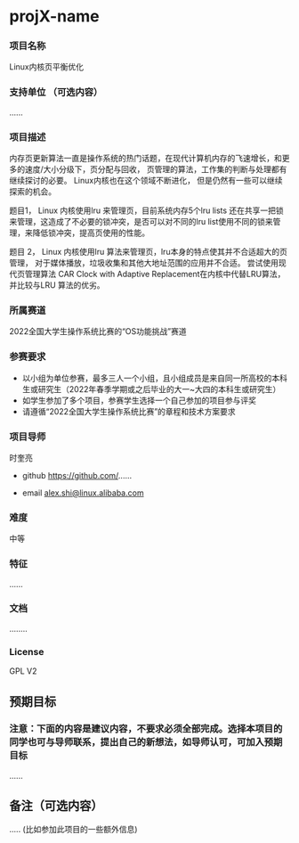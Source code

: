 # projX-name
### 项目名称

Linux内核页平衡优化

### 支持单位  （可选内容）
......

### 项目描述

内存页更新算法一直是操作系统的热门话题，在现代计算机内存的飞速增长，和更多的速度/大小分级下，页分配与回收， 页管理的算法，工作集的判断与处理都有继续探讨的必要。 Linux内核也在这个领域不断进化， 但是仍然有一些可以继续探索的机会。

题目1， 
Linux 内核使用lru 来管理页，目前系统内存5个lru lists 还在共享一把锁来管理，这造成了不必要的锁冲突，是否可以对不同的lru list使用不同的锁来管理，来降低锁冲突，提高页使用的性能。

题目 2，
Linux 内核使用lru 算法来管理页，lru本身的特点使其并不合适超大的页管理， 对于媒体播放，垃圾收集和其他大地址范围的应用并不合适。 尝试使用现代页管理算法 CAR Clock with Adaptive Replacement在内核中代替LRU算法，并比较与LRU 算法的优劣。 

### 所属赛道

2022全国大学生操作系统比赛的“OS功能挑战”赛道



### 参赛要求

- 以小组为单位参赛，最多三人一个小组，且小组成员是来自同一所高校的本科生或研究生（2022年春季学期或之后毕业的大一~大四的本科生或研究生）
- 如学生参加了多个项目，参赛学生选择一个自己参加的项目参与评奖
- 请遵循“2022全国大学生操作系统比赛”的章程和技术方案要求



### 项目导师

时奎亮

* github https://github.com/......

* email alex.shi@linux.alibaba.com



### 难度

中等


### 特征

......



### 文档

........

### License

GPL V2



## 预期目标

### 注意：下面的内容是建议内容，不要求必须全部完成。选择本项目的同学也可与导师联系，提出自己的新想法，如导师认可，可加入预期目标

......

## 备注（可选内容）

..... (比如参加此项目的一些额外信息)
